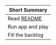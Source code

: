 | Short Summary                                                                       |
| ------------------------------------------------------------------------------------|
| Read [README](README.md)                                                            |
| Run app and play                                                                    |
| Fill the backlog                                                                    |
